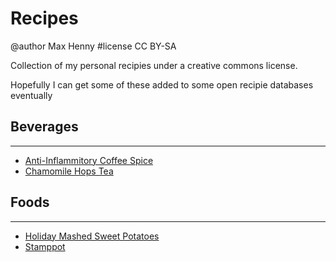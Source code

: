 # Recipes
@author Max Henny #license CC BY-SA 


Collection of my personal recipies under a creative commons license.

Hopefully I can get some of these added to some open recipie databases eventually


## Beverages
----
* [Anti-Inflammitory Coffee Spice]
* [Chamomile Hops Tea]

## Foods
----
* [Holiday Mashed Sweet Potatoes]
* [Stamppot] 



[Anti-Inflammitory Coffee Spice]: https://github.com/Delphik/Recipes/blob/main/coffee-spice-anti-inflammitory.md
[Chamomile Hops Tea]: https://github.com/Delphik/Recipes/blob/main/Chamomile%20Hops%20Tea%20Blend.md



[Holiday Mashed Sweet Potatoes]: https://github.com/Delphik/Recipes/blob/main/Holiday-Mashed-Sweet-Potatoes.md
[Stamppot]: https://github.com/Delphik/Recipes/blob/main/Stamppot.md

